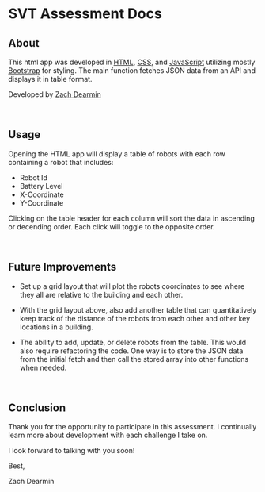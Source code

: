 <!-- HEADER -->
# SVT Assessment Docs


<!-- ABOUT -->
## About
This html app was developed in [HTML](https://html.com/), [CSS](https://www.w3.org/Style/CSS/Overview.en.html), and [JavaScript](https://www.javascript.com/) utilizing mostly [Bootstrap](https://getbootstrap.com/) for styling. The main function fetches JSON data from an API and displays it in table format.

Developed by [Zach Dearmin](https://github.com/zdearmin)

</br>

<!-- USAGE -->
## Usage
Opening the HTML app will display a table of robots with each row containing a robot that includes: 
- Robot Id
- Battery Level
- X-Coordinate
- Y-Coordinate

Clicking on the table header for each column will sort the data in ascending or decending order. Each click will toggle to the opposite order.

</br>

<!-- Future Improvements -->
## Future Improvements
- Set up a grid layout that will plot the robots coordinates to see where they all are relative to the building and each other.

- With the grid layout above, also add another table that can quantitatively keep track of the distance of the robots from each other and other key locations in a building.

- The ability to add, update, or delete robots from the table. This would also require refactoring the code. One way is to store the JSON data from the initial fetch and then call the stored array into other functions when needed.

</br>

<!-- RESOURCES -->
## Conclusion
Thank you for the opportunity to participate in this assessment. I continually learn more about development with each challenge I take on. 

I look forward to talking with you soon!

Best,

Zach Dearmin
